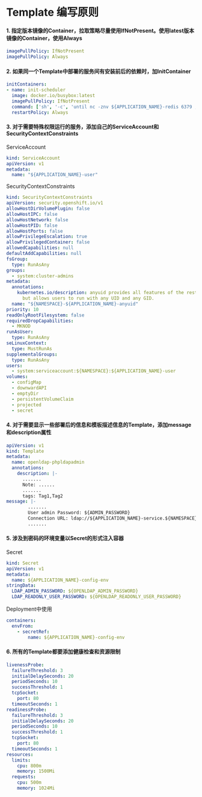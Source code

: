 # Template 编写原则

#### 1. 指定版本镜像的Container，拉取策略尽量使用IfNotPresent。使用latest版本镜像的Container，使用Always
```yaml
imagePullPolicy: IfNotPresent
imagePullPolicy: Always
```

#### 2. 如果同一个Template中部署的服务间有安装前后的依赖时，加InitContainer

```yaml
initContainers:
- name: init-scheduler
  image: docker.io/busybox:latest
  imagePullPolicy: IfNotPresent
  command: ['sh', '-c', 'until nc -znv ${APPLICATION_NAME}-redis 6379 ; do echo waiting for ${APPLICATION_NAME}-postgresql to be up; sleep 5; done;']
  restartPolicy: Always
```

#### 3. 对于需要特殊权限运行的服务，添加自己的ServiceAccount和SecurityContextConstraints
ServiceAccount
```yaml
kind: ServiceAccount
apiVersion: v1
metadata:
  name: "${APPLICATION_NAME}-user" 
```
SecurityContextConstraints
```yaml
kind: SecurityContextConstraints
apiVersion: security.openshift.io/v1
allowHostDirVolumePlugin: false
allowHostIPC: false
allowHostNetwork: false
allowHostPID: false
allowHostPorts: false
allowPrivilegeEscalation: true
allowPrivilegedContainer: false
allowedCapabilities: null
defaultAddCapabilities: null
fsGroup:
  type: RunAsAny
groups:
  - system:cluster-admins
metadata:
  annotations:
    kubernetes.io/description: anyuid provides all features of the restricted SCC
      but allows users to run with any UID and any GID.
  name: "${NAMESPACE}-${APPLICATION_NAME}-anyuid"
priority: 10
readOnlyRootFilesystem: false
requiredDropCapabilities:
  - MKNOD
runAsUser:
  type: RunAsAny
seLinuxContext:
  type: MustRunAs
supplementalGroups:
  type: RunAsAny
users:
  - system:serviceaccount:${NAMESPACE}:${APPLICATION_NAME}-user
volumes:
  - configMap
  - downwardAPI
  - emptyDir
  - persistentVolumeClaim
  - projected
  - secret
```
#### 4. 对于需要显示一些部署后的信息和模板描述信息的Template，添加message和description属性
```yaml
apiVersion: v1
kind: Template
metadata:
  name: openldap-phpldapadmin
  annotations:
    description: |-
      .......
      Note: ......
      ....... 
      tags: Tag1,Tag2
message: |-
        .......
        User admin Password: ${ADMIN_PASSWORD}
        Connection URL: ldap://${APPLICATION_NAME}-service.${NAMESPACE}.svc:389
        ....... 
```
#### 5. 涉及到密码的环境变量以Secret的形式注入容器
Secret
```yaml
kind: Secret
apiVersion: v1
metadata:
  name: ${APPLICATION_NAME}-config-env
stringData:
  LDAP_ADMIN_PASSWORD: ${OPENLDAP_ADMIN_PASSWORD}
  LDAP_READONLY_USER_PASSWORD: ${OPENLDAP_READONLY_USER_PASSWORD}
```
Deployment中使用
```yaml
containers:
  envFrom:
    - secretRef:
        name: ${APPLICATION_NAME}-config-env
```

#### 6. 所有的Template都要添加健康检查和资源限制

```yaml
livenessProbe:
  failureThreshold: 3
  initialDelaySeconds: 20
  periodSeconds: 10
  successThreshold: 1
  tcpSocket:
    port: 80
  timeoutSeconds: 1
readinessProbe:
  failureThreshold: 3
  initialDelaySeconds: 20
  periodSeconds: 10
  successThreshold: 1
  tcpSocket:
    port: 80
  timeoutSeconds: 1
resources:
  limits:
    cpu: 800m
    memory: 1500Mi
  requests:
    cpu: 500m
    memory: 1024Mi
```
